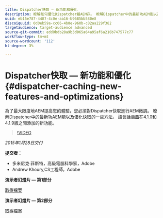 ```yaml
---
title: Dispatcher快取 — 新功能和優化
description: 瞭解如何優化Dispatcher緩AEM存。 瞭解Dispatcher中的最新功AEM能以及優化快取的一些方法。 該會話涵蓋在4.1.0和4.1.9版之間添加的新功能。
uuid: eb15e787-4487-4c0e-aa16-b9685bb580e8
discoiquuid: 0d0eb59a-cc06-4b0e-960b-c82aa229f382
targetaudience: target-audience advanced
source-git-commit: edd0bdb28a9b3d065a64a95af6a216b747577c77
workflow-type: tm+mt
source-wordcount: '112'
ht-degree: 3%

---
```


# Dispatcher快取 — 新功能和優化{#dispatcher-caching-new-features-and-optimizations}

為了最大限度地AEM提高您的體驗，您必須對Dispatcher快取進行AEM微調。 瞭解Dispatcher中的最新功AEM能以及優化快取的一些方法。 該會話涵蓋在4.1.0和4.1.9版之間添加的新功能。

>[!VIDEO](https://video.tv.adobe.com/v/19378/?quality=9)

*2015年1月28日交付*

**提交者：**

* 多米尼克·菲斯特，高級電腦科學家，Adobe
* Andrew Khoury,CS工程師，Adobe

**演示者幻燈片 — 第1部分**

[取得檔案](assets/aemgems-dispatcher-caching-part1-jan-28-2015.pdf)

**演示者幻燈片 — 第2部分**

[取得檔案](assets/aemgems-dispatcher-caching-part2-jan-28-2015.pdf)
<!--
[Get back to the Overview](https://helpx.adobe.com/experience-manager/kt/eseminars/gems/aem-index.html)
-->
